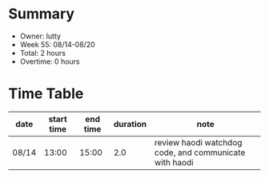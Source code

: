 # Summary

* Owner: lutty
* Week 55: 08/14-08/20
* Total: 2 hours
* Overtime: 0 hours

# Time Table

| date  | start time | end time | duration | note                                                   |
|-------|------------|----------|----------|--------------------------------------------------------|
| 08/14 | 13:00      | 15:00    | 2.0      | review haodi watchdog code, and communicate with haodi |
